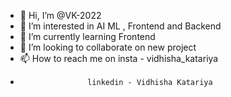 - 👋 Hi, I’m @VK-2022
- 👀 I’m interested in AI ML , Frontend and Backend
- 🌱 I’m currently learning Frontend
- 💞️ I’m looking to collaborate on new project
- 📫 How to reach me on insta - vidhisha_katariya
-                    linkedin - Vidhisha Katariya

<!---
VK-2022/VK-2022 is a ✨ special ✨ repository because its `README.md` (this file) appears on your GitHub profile.
You can click the Preview link to take a look at your changes.
--->
